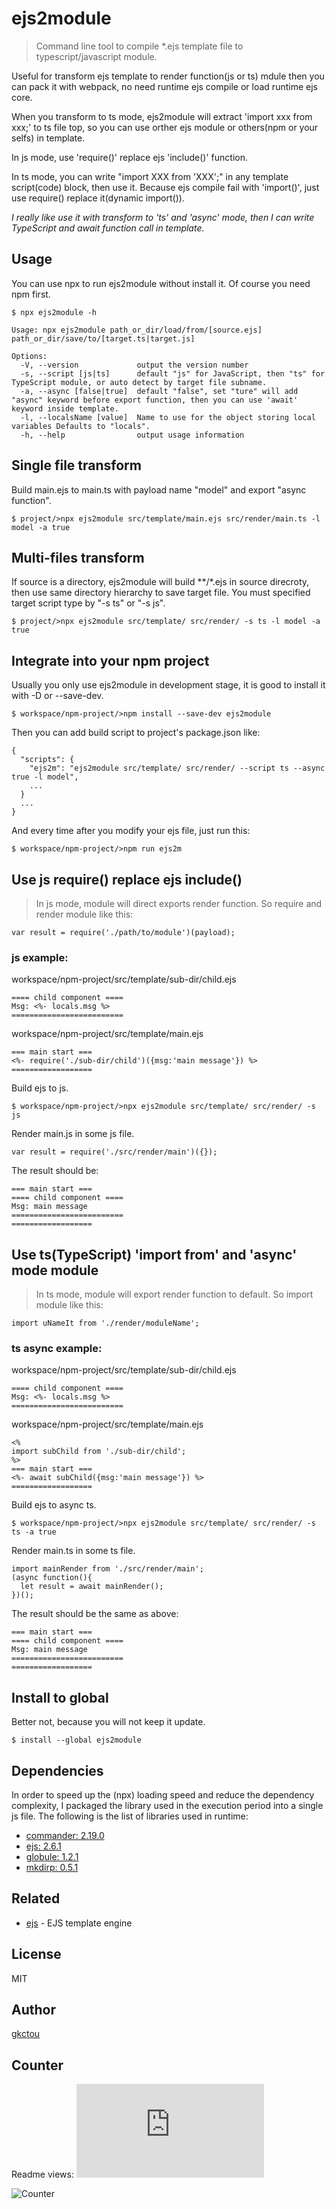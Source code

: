 # ejs2module

> Command line tool to compile *.ejs template file to typescript/javascript module.

Useful for transform ejs template to render function(js or ts) mdule then you can pack it with webpack, no need runtime ejs compile or load runtime ejs core.

When you transform to ts mode, ejs2module will extract 'import xxx from xxx;' to ts file top, so you can use orther ejs module or others(npm or your selfs) in template.

In js mode, use 'require()' replace ejs 'include()' function.

In ts mode, you can write "import XXX from 'XXX';" in any template script(code) block, then use it. Because ejs compile fail with 'import()', just use require() replace it(dynamic import()).

*I really like use it with transform to 'ts' and 'async' mode, then I can write TypeScript and await function call in template.*

## Usage
You can use npx to run ejs2module without install it. Of course you need npm first.
```
$ npx ejs2module -h

Usage: npx ejs2module path_or_dir/load/from/[source.ejs] path_or_dir/save/to/[target.ts|target.js]

Options:
  -V, --version             output the version number
  -s, --script [js|ts]      default "js" for JavaScript, then "ts" for TypeScript module, or auto detect by target file subname.
  -a, --async [false|true]  default "false", set "ture" will add "async" keyword before export function, then you can use 'await' keyword inside template.
  -l, --localsName [value]  Name to use for the object storing local variables Defaults to "locals".
  -h, --help                output usage information
```
## Single file transform
Build main.ejs to main.ts with payload name "model" and export "async function".
```
$ project/>npx ejs2module src/template/main.ejs src/render/main.ts -l model -a true
```

## Multi-files transform
If source is a directory, ejs2module will build **/*.ejs in source direcroty, then use same directory hierarchy to save target file. You must specified target script type by "-s ts" or "-s js".
```
$ project/>npx ejs2module src/template/ src/render/ -s ts -l model -a true
```

## Integrate into your npm project
Usually you only use ejs2module in development stage, it is good to install it with -D or --save-dev.
```
$ workspace/npm-project/>npm install --save-dev ejs2module
```

Then you can add build script to project's package.json like:
```
{
  "scripts": {
    "ejs2m": "ejs2module src/template/ src/render/ --script ts --async true -l model",
    ...
  }
  ...
}
```

And every time after you modify your ejs file, just run this:
```
$ workspace/npm-project/>npm run ejs2m
```

## Use js require() replace ejs include()
>In js mode, module will direct exports render function. So require and render module like this:
```
var result = require('./path/to/module')(payload);
```

### js example:
workspace/npm-project/src/template/sub-dir/child.ejs
```
==== child component ====
Msg: <%- locals.msg %>
=========================
```

workspace/npm-project/src/template/main.ejs
```
=== main start ===
<%- require('./sub-dir/child')({msg:'main message'}) %>
==================
```

Build ejs to js.
```
$ workspace/npm-project/>npx ejs2module src/template/ src/render/ -s js
```

Render main.js in some js file.
```
var result = require('./src/render/main')({});
```

The result should be:
```
=== main start ===
==== child component ====
Msg: main message
=========================
==================
```

## Use ts(TypeScript) 'import from' and 'async' mode module
>In ts mode, module will export render function to default. So import module like this:
```
import uNameIt from './render/moduleName';
```

### ts async example:
workspace/npm-project/src/template/sub-dir/child.ejs
```
==== child component ====
Msg: <%- locals.msg %>
=========================
```

workspace/npm-project/src/template/main.ejs
```
<%
import subChild from './sub-dir/child';
%>
=== main start ===
<%- await subChild({msg:'main message'}) %>
==================
```

Build ejs to async ts.
```
$ workspace/npm-project/>npx ejs2module src/template/ src/render/ -s ts -a true
```

Render main.ts in some ts file.
```
import mainRender from './src/render/main';
(async function(){
  let result = await mainRender();
})();
```

The result should be the same as above:
```
=== main start ===
==== child component ====
Msg: main message
=========================
==================
```

## Install to global
Better not, because you will not keep it update.
```
$ install --global ejs2module
```

## Dependencies
In order to speed up the (npx) loading speed and reduce the dependency complexity, I packaged the library used in the execution period into a single js file. The following is the list of libraries used in runtime:
- [commander: 2.19.0](https://www.npmjs.com/package/commander/v/2.19.0)
- [ejs: 2.6.1](https://www.npmjs.com/package/ejs/v/2.6.1)
- [globule: 1.2.1](https://www.npmjs.com/package/globule/v/1.2.1)
- [mkdirp: 0.5.1](https://www.npmjs.com/package/mkdirp/v/0.5.1)

## Related
- [ejs](https://github.com/mde/ejs) - EJS template engine

## License
MIT

## Author
[gkctou](mailto:gkctou@gmail.com)

## Counter
Readme views: ![Counter](http://www.cutercounter.com/hit.php?id=gvvmofkdc&nd=9&style=34)

![Counter](https://www.google-analytics.com/collect?v=1&tid=UA-136322974-1&cid=00000000-0000-0000-0000-000000000000&t=pageview&an=ejs2module&dp=%2F%2Fwww.npmjs.com%2Fpackage%2Fejs2module&dt=ejs2module%20-%20npm)
